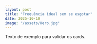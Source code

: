 ```yaml
---
layout: post
title: "Frequência ideal sem se esgotar"
date: 2025-10-10
image: "/assets/Hero.jpg"
---
```

Texto de exemplo para validar os cards.
